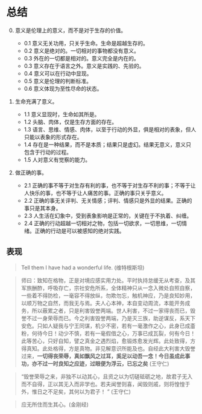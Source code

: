 # 总结

0. 意义是伦理上的意义，而不是对于生存的价值。
	- 0.1 意义无关功用，只关乎生命。生命是超越生存的。
	- 0.2 意义是绝对的。一切相对的事物都没有意义。
	- 0.3 外在的一切都是相对的。意义完全是内在的。
	- 0.3 意义存在于语言之外。意义是实践的、先验的。
	- 0.4 意义可以在行动中显现。
	- 0.5 意义是伦理的判断标准。
	- 0.6 意义体现为至性尽命的状态。


1. 生命充满了意义。
	- 1.1 意义显现时，生命如其所是。
	- 1.2 头脑、肉体，仅是生存方面的存在。
	- 1.3 语言、思维、情感、肉体，以至于行动的外显，俱是相对的表象，但人只能以表象的形式存在。
	- 1.4 存在是一种结果，而不是本质；结果只是虚幻。结果无意义，意义只包含于行动的过程。
	- 1.5 人对意义有觉察的能力。

2. 做正确的事。
	- 2.1 正确的事不等于对生存有利的事，也不等于对生存不利的事；不等于让人快乐的事，也不等于让人痛苦的事。正确的事只关乎意义。
	- 2.2 正确的事无关评判、无关情感；评判、情感只是外显的结果。正确的事只是其本身。
	- 2.3 人生活在幻象中，受到表象影响是正常的，关键在于不执着、纠缠。
	- 2.4 正确的行动超越一切相对之物，包括一切欲求，一切思维，一切情绪。正确的行动是可以被感知的绝对实践。


## 表现

> Tell them I have had a wonderful life. (维特根斯坦)

> 师曰：致知在格物，正是对境应感实用力处。平时执持怠缓无从考查，及其军旅酬酢，呼吸存亡，宗社安危所系，全体精神只从一念入微处自照自察，一些着不得防检，一毫容不得放纵，勿欺勿忘，触机神应，乃是良知妙用，以顺万物之自然，而我无与焉。夫人心本神，本自变动周流，本能开务成务，所以蔽累之者，只是利害毁誉两端。世人利害，不过一家得丧而已，毁誉不过一身荣辱而已。今之利害毁誉两端，乃是灭三族，助逆谋反，系天下安危。只如人疑我与宁王同谋，机少不密，若有一毫激作之心，此身已成齑粉，何待今日！动少不慎，若有一毫假借之心，万事已成瓦裂，何有今日！此等苦心，只好自知，譬之真金之遇烈焰，愈锻炼愈发光辉。此处致得，方得真知。此处格得，方是真物。非见解意识所能及也。自经此大利害大毁誉过来，**一切得丧荣辱，真如飘风之过耳，奚足以动吾一念！今日虽成此事功，亦不过一时良知之应迹，过眼便为浮云，已忘之矣**  (王守仁)

> “毁誉荣辱之来，非独不以动其心，且资之以为切磋砥砺之地，故君子无入而不自得，正以其无入而非学也。若夫闻誉则喜，闻毁则戚，则将惶惶于外，惟日之不足矣，其何以为君子！ ” (王守仁)

> 应无所住而生其心。(金刚经)

<!--stackedit_data:
eyJoaXN0b3J5IjpbMTE4Njk1OTY2NCw4OTA0MDkxNDksLTE5NT
MxNzkxODgsODk2MzU5MzMxLDE2OTMzODM1NDUsLTIxMzkwNjU5
NTcsLTIwNTg0NDgxNTAsMjU4NjMxMzY4LDgxMDg0OTkyMCwxND
I2MTYxMjIzLDY2NTYyMDg5MCwxNDM0OTkyMTI4LC0xODMwMTY1
NzE5XX0=
-->